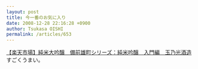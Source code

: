 ```yaml
---
layout: post
title: 今一番のお気に入り
date: 2008-12-28 22:16:28 +0900
author: Tsukasa OISHI
permalink: /articles/653
---
```


[【楽天市場】純米大吟醸　備前雄町シリーズ：純米吟醸　入門編　玉乃光酒造](http://www.rakuten.co.jp/bizenomati/777387/)
すごくうまい。

